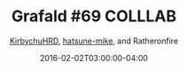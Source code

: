 ---
title: "Grafald #69 COLLLAB"
type: "image"
date: 2016-02-02T03:00:00-04:00
draft: false
categories:
- comics
- collaborations
tags:
- grafald
image_path: "/projects/grafald/comics/img/2016/69.png"
alt_text: ""
is_subpage: true
author: "[KirbychuHRD](https://cohost.org/KirbychuHRD), [hatsune-mike](https://cohost.org/hatsune-mike), and Ratheronfire"
---